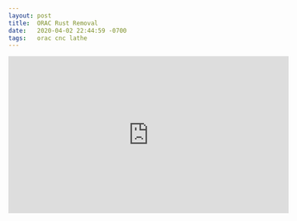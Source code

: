 ```yaml
---
layout: post
title:  ORAC Rust Removal
date:   2020-04-02 22:44:59 -0700
tags:   orac cnc lathe
---
```

<iframe width="560" height="315" src="https://www.youtube.com/embed/Wyxss-aQUFU" frameborder="0" allow="accelerometer; autoplay; encrypted-media; gyroscope; picture-in-picture" allowfullscreen></iframe>
